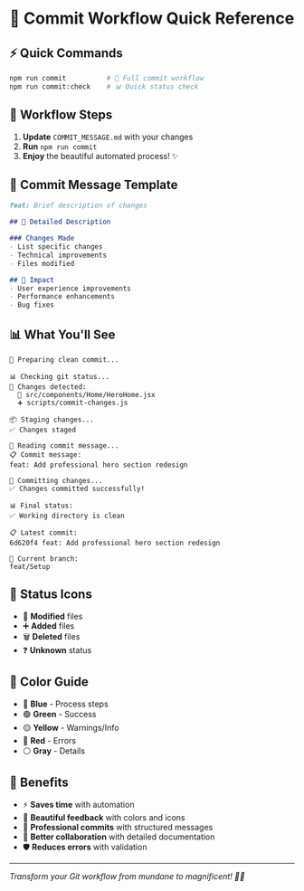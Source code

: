 # 🚀 Commit Workflow Quick Reference

## ⚡ Quick Commands

```bash
npm run commit          # 🚀 Full commit workflow
npm run commit:check    # 📊 Quick status check
```

## 📝 Workflow Steps

1. **Update** `COMMIT_MESSAGE.md` with your changes
2. **Run** `npm run commit`
3. **Enjoy** the beautiful automated process! ✨

## 🎨 Commit Message Template

```markdown
feat: Brief description of changes

## 🎨 Detailed Description

### Changes Made
- List specific changes
- Technical improvements
- Files modified

## 🎯 Impact
- User experience improvements
- Performance enhancements
- Bug fixes
```

## 📊 What You'll See

```
🚀 Preparing clean commit...

📊 Checking git status...
📝 Changes detected:
  📝 src/components/Home/HeroHome.jsx
  ➕ scripts/commit-changes.js

📦 Staging changes...
✅ Changes staged

📝 Reading commit message...
📋 Commit message:
feat: Add professional hero section redesign

💾 Committing changes...
✅ Changes committed successfully!

📊 Final status:
✅ Working directory is clean

📋 Latest commit:
6d620f4 feat: Add professional hero section redesign

🌿 Current branch:
feat/Setup
```

## 🎯 Status Icons

- 📝 **Modified** files
- ➕ **Added** files
- 🗑️ **Deleted** files
- ❓ **Unknown** status

## 🎨 Color Guide

- 🔵 **Blue** - Process steps
- 🟢 **Green** - Success
- 🟡 **Yellow** - Warnings/Info
- 🔴 **Red** - Errors
- ⚪ **Gray** - Details

## 🚀 Benefits

- ⚡ **Saves time** with automation
- 🎨 **Beautiful feedback** with colors and icons
- 📝 **Professional commits** with structured messages
- 👥 **Better collaboration** with detailed documentation
- 🛡️ **Reduces errors** with validation

---

*Transform your Git workflow from mundane to magnificent! 🚀✨* 